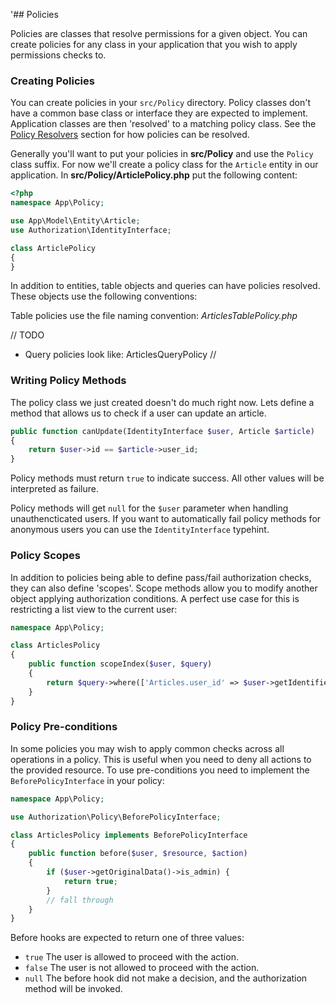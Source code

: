 '## Policies

Policies are classes that resolve permissions for a given object. You can create
policies for any class in your application that you wish to apply permissions
checks to.

### Creating Policies

You can create policies in your `src/Policy` directory. Policy classes don't
have a common base class or interface they are expected to implement.
Application classes are then 'resolved' to a matching policy class. See the
[Policy Resolvers](../Policy-Resolvers.md) section for how policies can be
resolved.

Generally you'll want to put your policies in **src/Policy** and use the
``Policy`` class suffix. For now we'll create a policy class for the `Article`
entity in our application.  In **src/Policy/ArticlePolicy.php** put the
following content:

```php
<?php
namespace App\Policy;

use App\Model\Entity\Article;
use Authorization\IdentityInterface;

class ArticlePolicy
{
}
```

In addition to entities, table objects and queries can have policies resolved.
These objects use the following conventions:

Table policies use the file naming convention: _ArticlesTablePolicy.php_

// TODO
* Query policies look like: ArticlesQueryPolicy
//

### Writing Policy Methods

The policy class we just created doesn't do much right now. Lets define a method
that allows us to check if a user can update an article.

```php
public function canUpdate(IdentityInterface $user, Article $article)
{
    return $user->id == $article->user_id;
}
```

Policy methods must return `true` to indicate success. All other values will be
interpreted as failure.

Policy methods will get ``null`` for the ``$user`` parameter when handling
unauthencticated users. If you want to automatically fail policy methods for
anonymous users you can use the `IdentityInterface` typehint.

### Policy Scopes

In addition to policies being able to define pass/fail authorization checks,
they can also define 'scopes'. Scope methods allow you to modify another object
applying authorization conditions. A perfect use case for this is restricting
a list view to the current user:

```php
namespace App\Policy;

class ArticlesPolicy
{
    public function scopeIndex($user, $query)
    {
        return $query->where(['Articles.user_id' => $user->getIdentifier()]);
    }
}
```


### Policy Pre-conditions

In some policies you may wish to apply common checks across all operations in
a policy. This is useful when you need to deny all actions to the provided
resource. To use pre-conditions you need to implement the `BeforePolicyInterface`
in your policy:

```php
namespace App\Policy;

use Authorization\Policy\BeforePolicyInterface;

class ArticlesPolicy implements BeforePolicyInterface
{
    public function before($user, $resource, $action)
    {
        if ($user->getOriginalData()->is_admin) {
            return true;
        }
        // fall through
    }
}
```

Before hooks are expected to return one of three values:

- `true` The user is allowed to proceed with the action.
- `false` The user is not allowed to proceed with the action.
- `null` The before hook did not make a decision, and the authorization method
  will be invoked.
